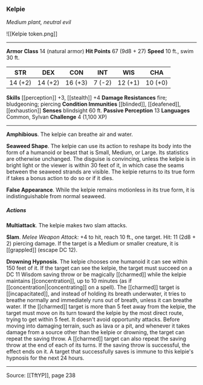 ### Kelpie
_Medium plant, neutral evil_

![[Kelpie token.png]]


---

**Armor Class** 14 (natural armor)
**Hit Points** 67 (9d8 + 27)
**Speed** 10 ft., swim 30 ft.

| STR     | DEX     | CON     | INT     | WIS     | CHA     |
|---------|---------|---------|---------|---------|---------|
| 14 (+2) | 14 (+2) | 16 (+3) | 7 (-2) | 12 (+1) | 10 (+0) |

**Skills** [[perception]] +3, [[stealth]] +4
**Damage Resistances** fire; bludgeoning; piercing
**Condition Immunities** [[blinded]], [[deafened]], [[exhaustion]]
**Senses** blindsight 60 ft.
**Passive Perception** 13
**Languages** Common, Sylvan
**Challenge** 4 (1,100 XP)

---

**Amphibious**. The kelpie can breathe air and water.

**Seaweed Shape**. The kelpie can use its action to reshape its body into the form of a humanoid or beast that is Small, Medium, or Large. Its statistics are otherwise unchanged. The disguise is convincing, unless the kelpie is in bright light or the viewer is within 30 feet of it, in which case the seams between the seaweed strands are visible. The kelpie returns to its true form if takes a bonus action to do so or if it dies.

**False Appearance**. While the kelpie remains motionless in its true form, it is indistinguishable from normal seaweed.

##### Actions
**Multiattack**. The kelpie makes two slam attacks.

**Slam**. _Melee Weapon Attack:_ +4 to hit, reach 10 ft., one target. Hit: 11 (2d8 + 2) piercing damage. If the target is a Medium or smaller creature, it is [[grappled]] (escape DC 12).

**Drowning Hypnosis**. The kelpie chooses one humanoid it can see within 150 feet of it. If the target can see the kelpie, the target must succeed on a DC 11 Wisdom saving throw or be magically [[charmed]] while the kelpie maintains [[concentration]], up to 10 minutes (as if [[concentration||concentrating]] on a spell). The [[charmed]] target is [[incapacitated]], and instead of holding its breath underwater, it tries to breathe normally and immediately runs out of breath, unless it can breathe water. If the [[charmed]] target is more than 5 feet away from the kelpie, the target must move on its turn toward the kelpie by the most direct route, trying to get within 5 feet. It doesn't avoid opportunity attacks. Before moving into damaging terrain, such as lava or a pit, and whenever it takes damage from a source other than the kelpie or drowning, the target can repeat the saving throw. A [[charmed]] target can also repeat the saving throw at the end of each of its turns. If the saving throw is successful, the effect ends on it. A target that successfully saves is immune to this kelpie's hypnosis for the next 24 hours.


---

Source: [[TftYP]], page 238